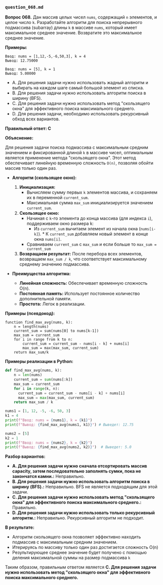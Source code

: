 ### `question_068.md`

**Вопрос 068.** Дан массив целых чисел `nums`, содержащий `n` элементов, и целое число `k`. Разработайте алгоритм для поиска непрерывного подмассива (subarray) длины `k` в массиве `nums`, который имеет максимальное среднее значение. Возвратите это максимальное среднее значение.

**Примеры:**

```
Ввод: nums = [1,12,-5,-6,50,3], k = 4
Вывод: 12.75000

Ввод: nums = [5], k = 1
Вывод: 5.00000
```

-  A. Для решения задачи нужно использовать жадный алгоритм и выбирать на каждом шаге самый большой элемент из списка.
-  B. Для решения задачи нужно использовать алгоритм поиска в ширину (BFS).
- C. Для решения задачи нужно использовать метод "скользящего окна" для эффективного поиска максимального среднего.
- D. Для решения задачи, необходимо использовать рекурсивный обход всех вариантов.

**Правильный ответ: C**

**Объяснение:**

Для решения задачи поиска подмассива с максимальным средним значением и фиксированной длиной `k` в массиве чисел, оптимальным является применение метода "скользящего окна". Этот метод обеспечивает линейную временную сложность `O(n)`, позволяя обойти массив только один раз.

*   **Алгоритм (скользящее окно):**
    1.  **Инициализация:**
         *  Вычисляем сумму первых `k` элементов массива, и сохраняем их в переменной `current_sum`.
         *    Максимальная сумма `max_sum`  инициализируется  значением `current_sum`.
    2. **Скользящее окно:**
         *    Начиная с  `k`-го элемента до конца массива (для индекса  `i`),  поддерживаем окно размера k:
              *  Из `current_sum` вычитаем элемент из начала окна (`nums[i-k]`).
             * К `current_sum` добавляем новый элемент в конце окна `nums[i]`.
         *   Сравниваем  `current_sum`  с `max_sum` и если  больше то `max_sum = current_sum`
    3.  **Возвращаем результат:**  После перебора всех элементов, возвращаем `max_sum / k`,  что соответствует  максимальному среднему значению подмассива.

*   **Преимущества алгоритма:**
    *   **Линейная сложность:**  Обеспечивает временную сложность O(n).
    *   **Постоянная память:**  Использует постоянное количество дополнительной памяти.
    *   **Простота:** Легок в реализации.

**Примеры (псевдокод):**

```
function find_max_avg(nums, k):
    n = length(nums)
    current_sum = sum(nums[0] to nums[k-1])
    max_sum = current_sum
    for i in range from k to n:
        current_sum = current_sum - nums[i - k] + nums[i]
        max_sum = max(max_sum, current_sum)
    return max_sum/k
```

**Примеры реализации в Python:**
```python
def find_max_avg(nums, k):
    n = len(nums)
    current_sum = sum(nums[:k])
    max_sum = current_sum
    for i in range(k, n):
      current_sum = current_sum - nums[i - k] + nums[i]
      max_sum = max(max_sum, current_sum)
    return max_sum / k

nums1 = [1, 12, -5, -6, 50, 3]
k1 = 4
print(f"Ввод: nums = {nums1}, k = {k1}")
print(f"Вывод: {find_max_avg(nums1, k1)}") # Выведет: 12.75

nums2 = [5]
k2 = 1
print(f"Ввод: nums = {nums2}, k = {k2}")
print(f"Вывод: {find_max_avg(nums2, k2)}")  # Выведет: 5.0
```
**Разбор вариантов:**
*   **A. Для решения задачи нужно сначала отсортировать массив capacity, затем последовательно заполнять сумки, пока не закончатся камни.:** Неправильно.
*  **B. Для решения задачи нужно использовать алгоритм поиска в ширину (BFS).:** Неправильно. BFS не является подходящим для этой задачи.
*  **C. Для решения задачи нужно использовать метод "скользящего окна" для эффективного поиска максимального среднего.:** Правильно.
* **D. Для решения задачи нужно использовать только рекурсивный алгоритм.:** Неправильно. Рекурсивный алгоритм не подходит.

**В результате:**
*  Алгоритм скользящего окна позволяет эффективно находить подмассив с максимальным средним значением.
*  Итерируясь по массиву только один раз достигается  сложность O(n)
*  Результирующее среднее  значение будет получено с помощью деления  максимальной суммы на размер подмассива `k`

Таким образом, правильным ответом является **C. Для решения задачи нужно использовать метод "скользящего окна" для эффективного поиска максимального среднего.**

